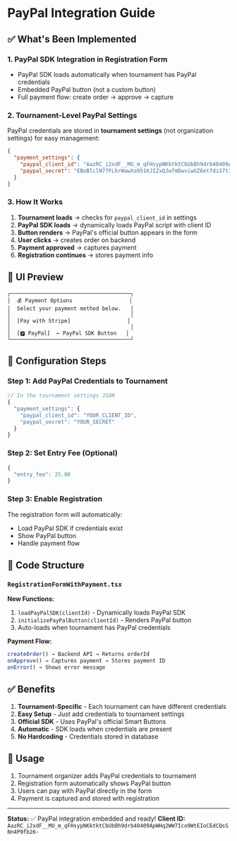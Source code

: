 # PayPal Integration Guide

## ✅ What's Been Implemented

### 1. PayPal SDK Integration in Registration Form
- PayPal SDK loads automatically when tournament has PayPal credentials
- Embedded PayPal button (not a custom button)
- Full payment flow: create order → approve → capture

### 2. Tournament-Level PayPal Settings
PayPal credentials are stored in **tournament settings** (not organization settings) for easy management:

```json
{
  "payment_settings": {
    "paypal_client_id": "AazRC_i2xdF__MU_m_qFHsypNKktktCbUbBh9drb40409ApWHq2WW7Ico9WtEIoCEdCQsSNn4P0fb26-",
    "paypal_secret": "EBoBlclN77FLkrWawXa951KJIZxQJwfmDwviwGZ6etfdiS7t37NDE68w8xG3PwIpDxhSBlMuVB5adIVR"
  }
}
```

### 3. How It Works

1. **Tournament loads** → checks for `paypal_client_id` in settings
2. **PayPal SDK loads** → dynamically loads PayPal script with client ID
3. **Button renders** → PayPal's official button appears in the form
4. **User clicks** → creates order on backend
5. **Payment approved** → captures payment
6. **Registration continues** → stores payment info

## 🎨 UI Preview

```
┌──────────────────────────────────────┐
│  💰 Payment Options                  │
│  Select your payment method below.   │
│                                      │
│  [Pay with Stripe]                  │
│                                      │
│  [🅿 PayPal]  ← PayPal SDK Button   │
└──────────────────────────────────────┘
```

## 📝 Configuration Steps

### Step 1: Add PayPal Credentials to Tournament

```javascript
// In the tournament settings JSON
{
  "payment_settings": {
    "paypal_client_id": "YOUR_CLIENT_ID",
    "paypal_secret": "YOUR_SECRET"
  }
}
```

### Step 2: Set Entry Fee (Optional)

```javascript
{
  "entry_fee": 25.00
}
```

### Step 3: Enable Registration

The registration form will automatically:
- Load PayPal SDK if credentials exist
- Show PayPal button
- Handle payment flow

## 🔧 Code Structure

### `RegistrationFormWithPayment.tsx`

**New Functions:**
1. `loadPayPalSDK(clientId)` - Dynamically loads PayPal SDK
2. `initializePayPalButton(clientId)` - Renders PayPal button
3. Auto-loads when tournament has PayPal credentials

**Payment Flow:**
```typescript
createOrder() → Backend API → Returns orderId
onApprove() → Captures payment → Stores payment ID
onError() → Shows error message
```

## ✅ Benefits

1. **Tournament-Specific** - Each tournament can have different credentials
2. **Easy Setup** - Just add credentials to tournament settings
3. **Official SDK** - Uses PayPal's official Smart Buttons
4. **Automatic** - SDK loads when credentials are present
5. **No Hardcoding** - Credentials stored in database

## 🎯 Usage

1. Tournament organizer adds PayPal credentials to tournament
2. Registration form automatically shows PayPal button
3. Users can pay with PayPal directly in the form
4. Payment is captured and stored with registration

---

**Status:** ✅ PayPal integration embedded and ready!
**Client ID:** `AazRC_i2xdF__MU_m_qFHsypNKktktCbUbBh9drb40409ApWHq2WW7Ico9WtEIoCEdCQsSNn4P0fb26-`

